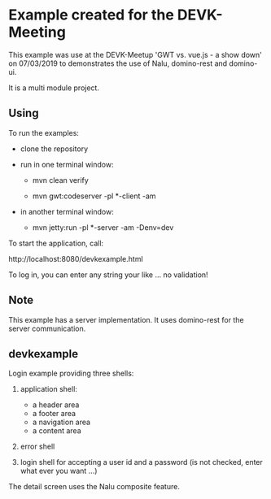 # Example created for the DEVK-Meeting
This example was use at the DEVK-Meetup 'GWT vs. vue.js - a show down' on 07/03/2019 to demonstrates the use of Nalu, domino-rest and domino-ui.

It is a multi module project.

## Using
To run the examples:

* clone the repository

* run in one terminal window:

    - mvn clean verify

    - mvn gwt:codeserver -pl *-client -am

* in another terminal window:

    - mvn jetty:run -pl *-server -am -Denv=dev


To start the application, call:

http://localhost:8080/devkexample.html

To log in, you can enter any string your like ... no validation!

## Note
This example has a server implementation. It uses domino-rest for the server communication.

## devkexample
Login example providing three shells:

1. application shell:
      * a header area
      * a footer area
      * a navigation area
      * a content area

2. error shell

3. login shell for accepting a user id and a password (is not checked, enter what ever you want ...)

The detail screen uses the Nalu composite feature.



